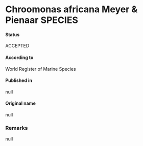 Chroomonas africana Meyer & Pienaar SPECIES
=======

#### Status
ACCEPTED

#### According to
World Register of Marine Species

#### Published in
null

#### Original name
null

### Remarks
null